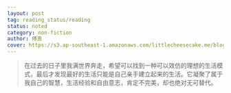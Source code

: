 ```yaml
---
layout: post
tag: reading_status/reading
status: noted
category: non-fiction
author: 傅真
cover: https://s3.ap-southeast-1.amazonaws.com/littlecheesecake.me/blog-post/books/泛若不系之舟.jpg
---
```


> 在过去的日子里我满世界奔走，希望可以找到一种可以效仿的理想的生活模式，最后才发现最好的生活只能是自己亲手建立起来的生活。它凝聚了属于我自己的智慧，生活经验和自由意志，肯定不完美，却也绝对无可替代。